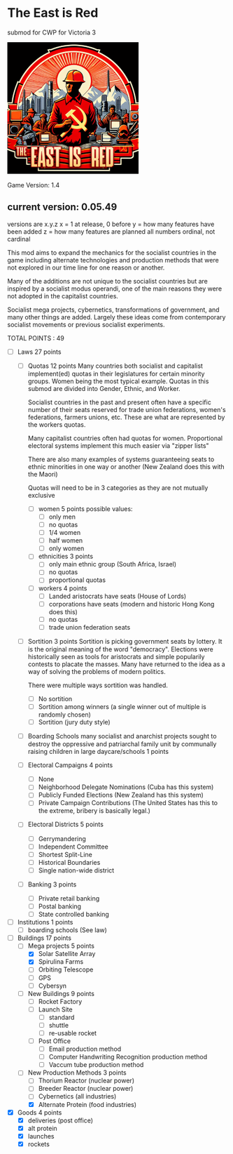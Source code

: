 # The East is Red
submod for CWP for Victoria 3

<img src="logo.png" alt="drawing" width="300"/>

Game Version: 1.4
## current version: 0.05.49
versions are x.y.z
x = 1 at release, 0 before
y = how many features have been added
z = how many features are planned
all numbers ordinal, not cardinal

This mod aims to expand the mechanics for the socialist countries in the game including alternate technologies and production methods that were not explored in our time line for one reason or another.

Many of the additions are not unique to the socialist countries but are inspired by a socialist modus operandi, one of the main reasons they were not adopted in the capitalist countries.

Socialist mega projects, cybernetics, transformations of government, and many other things are added. Largely these ideas come from contemporary socialist movements or previous socialist experiments.



TOTAL POINTS : 49


- [ ] Laws  27 points
	- [ ] Quotas  12 points
		Many countries both socialist and capitalist implement(ed) quotas in their legislatures for certain minority groups. Women being the most typical example. Quotas in this submod are divided into Gender, Ethnic, and Worker.

		Socialist countries in the past and present often have a specific number of their seats reserved for trade union federations, women's federations, farmers unions, etc. These are what are represented by the workers quotas.

		Many capitalist countries often had quotas for women. Proportional electoral systems implement this much easier via "zipper lists"

		There are also many examples of systems guaranteeing seats to ethnic minorities in one way or another (New Zealand does this with the Maori)

		Quotas will need to be in 3 categories as they are not mutually exclusive
		- [ ] women  5 points
			possible values:
			- [ ] only men
			- [ ] no quotas
			- [ ] 1/4 women
			- [ ] half women
			- [ ] only women
		- [ ] ethnicities  3 points
			- [ ] only main ethnic group (South  Africa, Israel)
			- [ ] no quotas
			- [ ] proportional quotas
		- [ ] workers  4 points
			- [ ] Landed aristocrats have seats (House of Lords)
			- [ ] corporations have seats (modern and historic Hong Kong does this)
			- [ ] no quotas
			- [ ] trade union federation seats

	- [ ] Sortition  3 points
		Sortition is picking government seats by lottery. It is the original meaning of the word "democracy". Elections were historically seen as tools for aristocrats and simple popularily contests to placate the masses. Many have returned to the idea as a way of solving the problems of modern politics.

		There were multiple ways sortition was handled.
		- [ ] No sortition
		- [ ] Sortition among winners (a single winner out of multiple is randomly chosen)
		- [ ] Sortition (jury duty style)

	- [ ] Boarding Schools
		many socialist and anarchist projects sought to destroy the oppressive and patriarchal family unit by communally raising children in large daycare/schools  1 points

	- [ ] Electoral Campaigns  4 points
		- [ ] None
		- [ ] Neighborhood Delegate Nominations
			(Cuba has this system)
		- [ ] Publicly Funded Elections
			(New Zealand has this system)
		- [ ] Private Campaign Contributions
			(The United States has this to the extreme, bribery is basically legal.)

	- [ ] Electoral Districts  5 points
		- [ ] Gerrymandering
		- [ ] Independent Committee
		- [ ] Shortest Split-Line
		- [ ] Historical Boundaries
		- [ ] Single nation-wide district

	- [ ] Banking  3 points
		- [ ] Private retail banking
		- [ ] Postal banking
		- [ ] State controlled banking

- [ ] Institutions  1 points
	- [ ] boarding schools
		(See law)

- [ ] Buildings  17 points
	- [ ] Mega projects  5 points
		- [x] Solar Satellite Array
		- [x] Spirulina Farms
		- [ ] Orbiting Telescope
		- [ ] GPS
		- [ ] Cybersyn
	- [ ] New Buildings  9 points
		- [ ] Rocket Factory
		- [ ] Launch Site
			- [ ] standard
			- [ ] shuttle
			- [ ] re-usable rocket
		- [ ] Post Office
			- [ ] Email production method
			- [ ] Computer Handwriting Recognition production method
			- [ ] Vaccum tube production method
	- [ ] New Production Methods  3 points
		- [ ] Thorium Reactor (nuclear power)
		- [ ] Breeder Reactor (nuclear power)
		- [ ] Cybernetics (all industries)
		- [x] Alternate Protein (food industries)

- [x] Goods  4 points
	- [x] deliveries (post office)
	- [x] alt protein
	- [x] launches
	- [x] rockets
